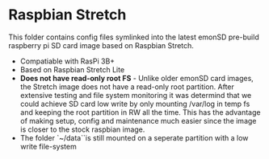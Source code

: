 # Raspbian Stretch

This folder contains config files symlinked into the latest emonSD pre-build raspberry pi SD card image based on Raspbian Stretch. 

- Compatiable with RasPi 3B+ 
- Based on Raspbian Stretch Lite 
- **Does not have read-only root FS** - Unlike older emonSD card images, the Stretch image does not have a read-only root partition. After extensive testing and file system monitoring it was determind that we could achieve SD card low write by only mounting /var/log in temp fs and keeping the root partition in RW all the time. This has the advantage of making setup, config and maintenance much easier since the image is closer to the stock raspbian image.
- The folder `~/data``is still mounted on a seperate partition with a low write file-system
